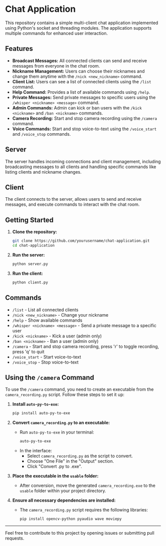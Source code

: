 # Chat Application

This repository contains a simple multi-client chat application implemented using Python's socket and threading modules. The application supports multiple commands for enhanced user interaction.

## Features

- **Broadcast Messages:** All connected clients can send and receive messages from everyone in the chat room.
- **Nickname Management:** Users can choose their nicknames and change them anytime with the `/nick <new_nickname>` command.
- **Client List:** Users can see a list of connected clients using the `/list` command.
- **Help Command:** Provides a list of available commands using `/help`.
- **Private Messages:** Send private messages to specific users using the `/whisper <nickname> <message>` command.
- **Admin Commands:** Admin can kick or ban users with the `/kick <nickname>` and `/ban <nickname>` commands.
- **Camera Recording:** Start and stop camera recording using the `/camera` command.
- **Voice Commands:** Start and stop voice-to-text using the `/voice_start` and `/voice_stop` commands.

## Server

The server handles incoming connections and client management, including broadcasting messages to all clients and handling specific commands like listing clients and nickname changes.

## Client

The client connects to the server, allows users to send and receive messages, and execute commands to interact with the chat room.

## Getting Started

1. **Clone the repository:**
    ```bash
    git clone https://github.com/yourusername/chat-application.git
    cd chat-application
    ```

2. **Run the server:**
    ```bash
    python server.py
    ```

3. **Run the client:**
    ```bash
    python client.py
    ```

## Commands

- `/list` - List all connected clients
- `/nick <new_nickname>` - Change your nickname
- `/help` - Show available commands
- `/whisper <nickname> <message>` - Send a private message to a specific user
- `/kick <nickname>` - Kick a user (admin only)
- `/ban <nickname>` - Ban a user (admin only)
- `/camera` - Start and stop camera recording, press 'r' to toggle recording, press 'q' to quit
- `/voice_start` - Start voice-to-text
- `/voice_stop` - Stop voice-to-text

## Using the `/camera` Command

To use the `/camera` command, you need to create an executable from the `camera_recording.py` script. Follow these steps to set it up:

1. **Install `auto-py-to-exe`:**
    ```bash
    pip install auto-py-to-exe
    ```

2. **Convert `camera_recording.py` to an executable:**
    - Run `auto-py-to-exe` in your terminal:
        ```bash
        auto-py-to-exe
        ```
    - In the interface:
        - Select `camera_recording.py` as the script to convert.
        - Choose "One File" in the "Output" section.
        - Click "Convert .py to .exe".

3. **Place the executable in the `usable` folder:**
    - After conversion, move the generated `camera_recording.exe` to the `usable` folder within your project directory.

4. **Ensure all necessary dependencies are installed:**
    - The `camera_recording.py` script requires the following libraries:
        ```bash
        pip install opencv-python pyaudio wave moviepy
        ```

---

Feel free to contribute to this project by opening issues or submitting pull requests.
